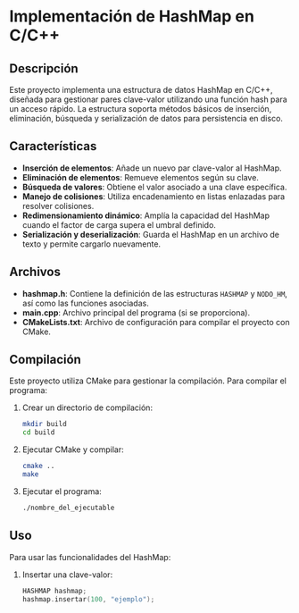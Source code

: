 # Implementación de HashMap en C/C++

## Descripción

Este proyecto implementa una estructura de datos HashMap en C/C++, diseñada para gestionar pares clave-valor utilizando una función hash para un acceso rápido. La estructura soporta métodos básicos de inserción, eliminación, búsqueda y serialización de datos para persistencia en disco.

## Características

- **Inserción de elementos**: Añade un nuevo par clave-valor al HashMap.
- **Eliminación de elementos**: Remueve elementos según su clave.
- **Búsqueda de valores**: Obtiene el valor asociado a una clave específica.
- **Manejo de colisiones**: Utiliza encadenamiento en listas enlazadas para resolver colisiones.
- **Redimensionamiento dinámico**: Amplía la capacidad del HashMap cuando el factor de carga supera el umbral definido.
- **Serialización y deserialización**: Guarda el HashMap en un archivo de texto y permite cargarlo nuevamente.

## Archivos

- **hashmap.h**: Contiene la definición de las estructuras `HASHMAP` y `NODO_HM`, así como las funciones asociadas.
- **main.cpp**: Archivo principal del programa (si se proporciona).
- **CMakeLists.txt**: Archivo de configuración para compilar el proyecto con CMake.

## Compilación

Este proyecto utiliza CMake para gestionar la compilación. Para compilar el programa:

1. Crear un directorio de compilación:
    ```bash
    mkdir build
    cd build
    ```

2. Ejecutar CMake y compilar:
    ```bash
    cmake ..
    make
    ```

3. Ejecutar el programa:
    ```bash
    ./nombre_del_ejecutable
    ```

## Uso

Para usar las funcionalidades del HashMap:

1. Insertar una clave-valor:
   ```cpp
   HASHMAP hashmap;
   hashmap.insertar(100, "ejemplo");
